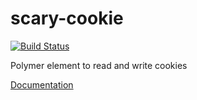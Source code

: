 # scary-cookie

[![Build Status](https://travis-ci.org/Scarygami/scary-cookie.svg?branch=master)](https://travis-ci.org/Scarygami/scary-cookie)

Polymer element to read and write cookies

[Documentation](https://scarygami.github.io/scary-cookie/)
